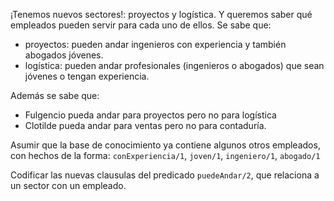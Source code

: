 ¡Tenemos nuevos sectores!: proyectos y logística. Y queremos saber qué empleados pueden servir para cada uno de ellos. Se sabe que:

* proyectos: pueden andar ingenieros con experiencia y también abogados jóvenes.
* logística: pueden andar profesionales (ingenieros o abogados) que sean jóvenes o tengan experiencia.

Además se sabe que:

* Fulgencio pueda andar para proyectos pero no para logística
* Clotilde pueda andar para ventas pero no para contaduría.

Asumir que la base de conocimiento ya contiene algunos otros empleados, con hechos de la forma: `conExperiencia/1`, `joven/1`, `ingeniero/1`, `abogado/1`

Codificar las nuevas clausulas del predicado `puedeAndar/2`, que relaciona a un sector con un empleado. 
